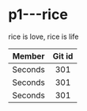 # p1---rice
rice is love, rice is life

| Member | Git id |
| :---:   | :-: |
| Seconds | 301 |
| Seconds | 301 |
| Seconds | 301 |